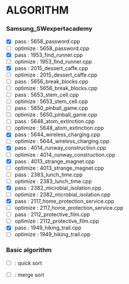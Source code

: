 # ALGORITHM

### Samsung_SWexpertacademy

- [x] pass : 5658_password.cpp
- [ ] optimize : 5658_password.cpp
- [x] pass : 1953_find_runner.cpp
- [ ] optimize : 1953_find_runner.cpp
- [X] pass : 2015_dessert_caffe.cpp
- [ ] optimize : 2015_dessert_caffe.cpp
- [ ] pass : 5656_break_blocks.cpp
- [ ] optimize : 5656_break_blocks.cpp
- [ ] pass : 5653_stem_cell.cpp
- [ ] optimize : 5653_stem_cell.cpp
- [ ] pass : 5650_pinball_game.cpp
- [ ] optimize : 5650_pinball_game.cpp
- [ ] pass : 5648_atom_extinction.cpp
- [ ] optimize : 5648_atom_extinction.cpp
- [X] pass : 5644_wireless_charging.cpp
- [ ] optimize : 5644_wireless_charging.cpp
- [X] pass : 4014_runway_construction.cpp
- [ ] optimize : 4014_runway_construction.cpp
- [X] pass : 4013_strange_magnet.cpp
- [ ] optimize : 4013_strange_magnet.cpp
- [ ] pass : 2383_lunch_time.cpp
- [ ] optimize : 2383_lunch_time.cpp
- [X] pass : 2382_microbial_isolation.cpp
- [ ] optimize : 2382_microbial_isolation.cpp
- [X] pass : 2117_home_protection_service.cpp
- [ ] optimize : 2117_home_protection_service.cpp
- [ ] pass : 2112_protective_film.cpp
- [ ] optimize : 2112_protective_film.cpp
- [X] pass : 1949_hiking_trail.cpp
- [ ] optimize : 1949_hiking_trail.cpp

### Basic algorithm
- [ ] : quick sort
- [ ] : merge sort


